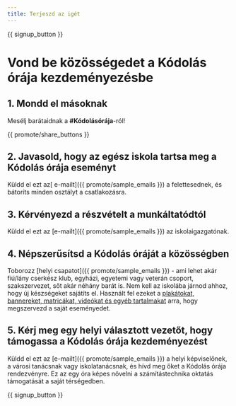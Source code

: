 ```yaml
---
title: Terjeszd az igét
---
```


{{ signup_button }}

# Vond be közösségedet a Kódolás órája kezdeményezésbe

## 1. Mondd el másoknak

Mesélj barátaidnak a **#Kódolásórája**-ról!

{{ promote/share_buttons }}

## 2. Javasold, hogy az egész iskola tartsa meg a Kódolás órája eseményt

Küldd el ezt az[ e-mailt]({{ promote/sample_emails }}) a felettesednek, és bátoríts minden osztályt a csatlakozásra.

## 3. Kérvényezd a részvételt a munkáltatódtól

Küldd el ezt az [e-mailt]({{ promote/sample_emails }}) az iskolaigazgatónak.

## 4. Népszerűsítsd a Kódolás óráját a közösségben

Toborozz [helyi csapatot]({{ promote/sample_emails }}) - ami lehet akár fiú/lány cserkész klub, egyházi, egyetemi vagy veterán csoport, szakszervezet, sőt akár néhány barát is. Nem kell az iskolába járnod ahhoz, hogy új készségeket sajátíts el. Használt fel ezeket a [plakátokat, bannereket, matricákat, videókat és egyéb tartalmakat](/promote/resources) arra, hogy megszervezd a saját eseményedet.

## 5. Kérj meg egy helyi választott vezetőt, hogy támogassa a Kódolás órája kezdeményezést

Küldd el ezt az [e-mailt]({{ promote/sample_emails }}) a helyi képviselőnek, a városi tanácsnak vagy iskolatanácsnak, és hívd meg őket a Kódolás órája rendezvényre. Ez az egy óra képes növelni a számítástechnika oktatás támogatását a saját térségedben.

{{ signup_button }}